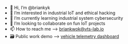 - 👋 Hi, I’m @briankyk
- 👀 I’m interested in industrial IoT and ethical hacking
- 🌱 I’m currently learning industrial system cybersecurity
- 💞️ I’m looking to collaborate on fun IoT projects
- 📫 How to reach me --> briankwok@vts-lab.io
- 🗃️ Public work demo --> [vehicle telemetry dashboard](https://grafana.vts-lab.io/public-dashboards/3a8c3ec425a8488fa75112151b8ff614)

<!---
briankyk/briankyk is a ✨ special ✨ repository because its `README.md` (this file) appears on your GitHub profile.
You can click the Preview link to take a look at your changes.
--->
